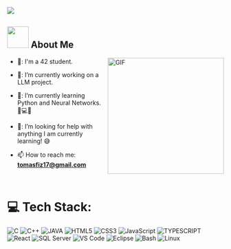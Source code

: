 <img src="https://readme-typing-svg.herokuapp.com?color=3B82F6&size=32&center=true&vCenter=true&width=600&height=50&lines=Hi+there+I'm+Tomas+Fiz+%F0%9F%91%8B;Computer+Science+Student" />
<br>

## <img src="https://raw.githubusercontent.com/nixin72/nixin72/master/wave.gif" width="50px" height="50px"></img> About Me

<img align="right" height="270px" alt="GIF" src="https://i.pinimg.com/originals/e4/26/70/e426702edf874b181aced1e2fa5c6cde.gif" />

- 🏫: I'm a 42 student.

- 🔭: I’m currently working on a LLM project.

- 🌱: I’m currently learning Python and Neural Networks. 🧠💻🤖

- 🤔: I’m looking for help with anything I am currently learning! 😅

- 📫 How to reach me: **tomasfiz17@gmail.com**

<br>

# 💻 Tech Stack:
![C](https://img.shields.io/badge/C-00599C?style=for-the-badge&logo=c&logoColor=white) ![C++](https://img.shields.io/badge/C%2B%2B-D8B4FE?style=for-the-badge&logo=c%2B%2B&logoColor=black) ![JAVA](https://img.shields.io/badge/Java-ED8B00?style=for-the-badge&logo=openjdk&logoColor=white) ![HTML5](https://img.shields.io/badge/html5-%23E34F26.svg?style=for-the-badge&logo=html5&logoColor=white) ![CSS3](https://img.shields.io/badge/css3-%231572B6.svg?style=for-the-badge&logo=css3&logoColor=white) ![JavaScript](https://img.shields.io/badge/JavaScript-F7DF1E?style=for-the-badge&logo=javascript&logoColor=black) ![TYPESCRIPT](https://img.shields.io/badge/TypeScript-007ACC?style=for-the-badge&logo=typescript&logoColor=white) ![React](https://img.shields.io/badge/react-%2320232a.svg?style=for-the-badge&logo=react&logoColor=%2361DAFB) ![SQL Server](https://img.shields.io/badge/SQL%20Server-CC2927?style=for-the-badge&logo=microsoftsqlserver&logoColor=white) ![VS Code](https://img.shields.io/badge/VS%20Code-0078D7?style=for-the-badge&logo=visualstudiocode&logoColor=white) ![Eclipse](https://img.shields.io/badge/Eclipse-2C2255?style=for-the-badge&logo=eclipseide&logoColor=white) ![Bash](https://img.shields.io/badge/Bash-4EAA25?style=for-the-badge&logo=gnubash&logoColor=white) ![Linux](https://img.shields.io/badge/Linux-FCC624?style=for-the-badge&logo=linux&logoColor=black)
<br>
